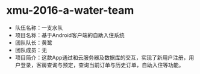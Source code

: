 # xmu-2016-a-water-team
- 队伍名称：一支水队
- 项目名称：基于Android客户端的自助入住系统
- 团队队长：黄鹭
- 团队成员：无
- 项目简介：这款App通过和云服务器及数据库的交互，实现了新用户注册，用户登录，客房查询与预定，查询当前订单与历史订单，自助入住等功能。

